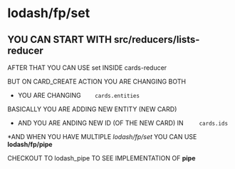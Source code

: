 # lodash/fp/set

## YOU CAN START WITH src/reducers/lists-reducer

AFTER THAT YOU CAN USE set INSIDE cards-reducer

BUT ON CARD_CREATE ACTION YOU ARE CHANGING BOTH

- YOU ARE CHANGING &nbsp;&nbsp;&nbsp;&nbsp;&nbsp;&nbsp;&nbsp;`cards.entities`

BASICALLY YOU ARE ADDING NEW ENTITY (NEW CARD)

- AND YOU ARE ANDING NEW ID (OF THE NEW CARD) IN &nbsp;&nbsp;&nbsp;&nbsp;&nbsp;&nbsp;&nbsp; `cards.ids`

*AND WHEN YOU HAVE MULTIPLE *lodash/fp/set* YOU CAN USE **lodash/fp/pipe**

CHECKOUT TO lodash_pipe TO SEE IMPLEMENTATION OF **pipe**

